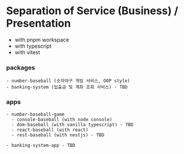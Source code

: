 # Separation of Service (Business) / Presentation

- with pnpm workspace
- with typescript
- with vitest

### packages

```
- number-baseball (숫자야구 게임 서비스, OOP style)
- banking-system (입출금 및 계좌 조회 서비스) - TBD
```

### apps

```
- number-baseball-game
  - console-baseball (with node console)
  - dom-baseball (with vanilla typescript) - TBD
  - react-baseball (with react)
  - rest-baseball (with nestjs) - TBD

- banking-system-app - TBD
```
